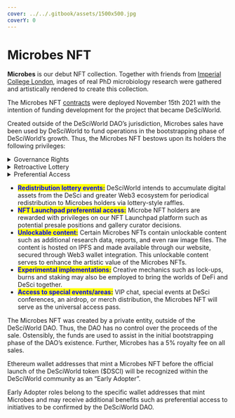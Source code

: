 ```yaml
---
cover: ../../.gitbook/assets/1500x500.jpg
coverY: 0
---
```


# Microbes NFT

**Microbes** is our debut NFT collection. Together with friends from [Imperial College London](https://www.imperial.ac.uk/news/232035/boosted-economy-decentralised-science-news-from/), images of real PhD microbiology research were gathered and artistically rendered to create this collection.

The Microbes NFT [contracts](https://etherscan.io/tx/0x61c300639534a3cba4c73b515f185ef54ac32e2a74fe509f6317833bd4fc1227) were deployed November 15th 2021 with the intention of funding development for the project that became DeSciWorld.&#x20;

Created outside of the DeSciWorld DAO’s jurisdiction, Microbes sales have been used by DeSciWorld to fund operations in the bootstrapping phase of DeSciWorld’s growth. Thus, the Microbes NFT bestows upon its holders the following privileges:

<details>

<summary>Governance Rights</summary>



</details>

<details>

<summary>Retroactive Lottery</summary>



</details>

<details>

<summary>Preferential Access</summary>



</details>

* <mark style="color:blue;">**Redistribution lottery events:**</mark> DeSciWorld intends to accumulate digital assets from the DeSci and greater Web3 ecosystem for periodical redistribution to Microbes holders via lottery-style raffles.
* <mark style="color:blue;">**NFT Launchpad preferential access:**</mark> Microbe NFT holders are rewarded with privileges on our NFT Launchpad platform such as potential presale positions and gallery curator decisions.
* <mark style="color:blue;">**Unlockable content:**</mark> Certain Microbes NFTs contain unlockable content such as additional research data, reports, and even raw image files. The content is hosted on IPFS and made available through our website, secured through Web3 wallet integration. This unlockable content serves to enhance the artistic value of the Microbes NFTs.
* <mark style="color:blue;">**Experimental implementations:**</mark> Creative mechanics such as lock-ups, burns and staking may also be employed to bring the worlds of DeFi and DeSci together.
* <mark style="color:blue;">**Access to special events/areas:**</mark> VIP chat, special events at DeSci conferences, an airdrop, or merch distribution, the Microbes NFT will serve as the universal access pass.



The Microbes NFT was created by a private entity, outside of the DeSciWorld DAO. Thus, the DAO has no control over the proceeds of the sale. Ostensibly, the funds are used to assist in the initial bootstrapping phase of the DAO’s existence. Further, Microbes has a 5% royalty fee on all sales.



Ethereum wallet addresses that mint a Microbes NFT before the official launch of the DeSciWorld token ($DSCI) will be recognized within the DeSciWorld community as an “Early Adopter”.

Early Adopter roles belong to the specific wallet addresses that mint Microbes and may receive additional benefits such as preferential access to initiatives to be confirmed by the DeSciWorld DAO.


